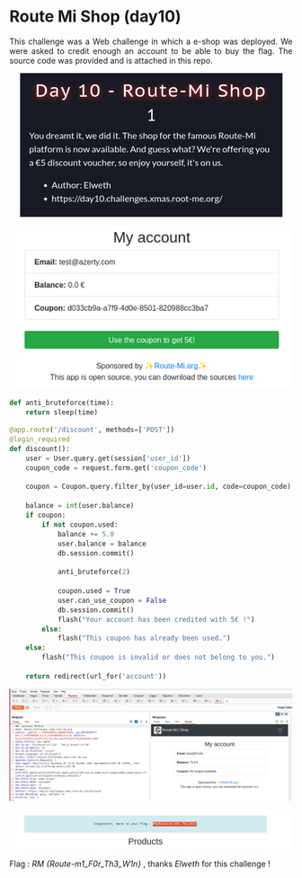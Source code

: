 # Route Mi Shop (day10)

<p align="justify">This challenge was a Web challenge in which a e-shop was deployed. We were asked to credit enough an account to be able to buy the flag. The source code was provided and is attached in this repo.</p>
<p align="center"><img src="Screenshots/S1.png" alt="Desc"></p>

<p align="center"><img src="Screenshots/S2.png" alt="Desc"></p>

````python
def anti_bruteforce(time):
    return sleep(time)
````
````python
@app.route('/discount', methods=['POST'])
@login_required
def discount():
    user = User.query.get(session['user_id'])
    coupon_code = request.form.get('coupon_code')

    coupon = Coupon.query.filter_by(user_id=user.id, code=coupon_code).first()

    balance = int(user.balance)
    if coupon:
        if not coupon.used:
            balance += 5.0
            user.balance = balance
            db.session.commit()

            anti_bruteforce(2)

            coupon.used = True
            user.can_use_coupon = False
            db.session.commit()
            flash("Your account has been credited with 5€ !")
        else:
            flash("This coupon has already been used.")
    else:
        flash("This coupon is invalid or does not belong to you.")

    return redirect(url_for('account'))
````

<p align="center"><img src="Screenshots/S4.png" alt="Desc"></p>

<p align="center"><img src="Screenshots/S3.png" alt="Desc"></p>

Flag : _RM {Route-m1_F0r_Th3_W1n}_ , thanks _Elweth_ for this challenge ! 



